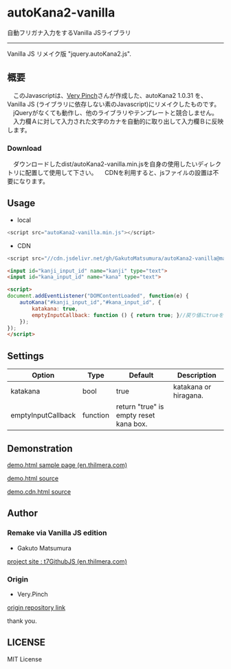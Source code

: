 # autoKana2-vanilla
 自動フリガナ入力をするVanilla JSライブラリ

----
 Vanilla JS リメイク版 "jquery.autoKana2.js".


## 概要
　このJavascriptは、[Very Pinch](https://github.com/yongzhenlow/email-autocomplete)さんが作成した、autoKana2 1.0.31 を、Vanilla JS (ライブラリに依存しない素のJavascript)にリメイクしたものです。
　jQueryがなくても動作し、他のライブラリやテンプレートと競合しません。
　入力欄Ａに対して入力された文字のカナを自動的に取り出して入力欄Ｂに反映します。

### Download
　ダウンロードしたdist/autoKana2-vanilla.min.jsを自身の使用したいディレクトリに配置して使用して下さい。
　CDNを利用すると、jsファイルの設置は不要になります。


## Usage
* local
```javascript
<script src="autoKana2-vanilla.min.js"></script>
```
* CDN
```javascript
<script src="//cdn.jsdelivr.net/gh/GakutoMatsumura/autoKana2-vanilla@main/dist/autoKana2-vanilla.min.js"></script>
```

```html
<input id="kanji_input_id" name="kanji" type="text">
<input id="kana_input_id" name="kana" type="text">
```

```html
<script>
document.addEventListener("DOMContentLoaded", function(e) {
	autoKana("#kanji_input_id","#kana_input_id", {
		katakana: true,
		emptyInputCallback: function () { return true; }//戻り値にtrueを指定すると、空欄時にカナ欄をリセット。falseを指定するとそのまま過去のカナが残る
	});
});
</script>
```


## Settings
| Option | Type | Default | Description |
| --- | --- | --- | --- |
| katakana | bool | true | katakana or hiragana. |
| emptyInputCallback | function | return "true" is empty reset kana box. |


## Demonstration
[demo.html sample page (en.thilmera.com)](https://en.thilmera.com/project/t7GithubJS/repo/autoKana2-vanilla/demo/demo.cdn.html)

[demo.html source](./demo/demo.html)

[demo.cdn.html source](./demo/demo.cdn.html)


## Author
### Remake via Vanilla JS edition
* Gakuto Matsumura

[project site : t7GithubJS (en.thilmera.com)](https://en.thilmera.com/project/t7GithubJS/)

### Origin
* Very.Pinch

[origin repository link](https://github.com/VeryPinch/autoKana2)

 thank you.


## LICENSE
MIT License


